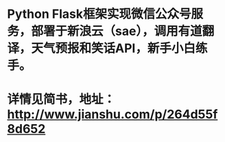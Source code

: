 # Python Flask框架实现微信公众号服务，部署于新浪云（sae），调用有道翻译，天气预报和笑话API，新手小白练手。
# 详情见简书，地址：http://www.jianshu.com/p/264d55f8d652
